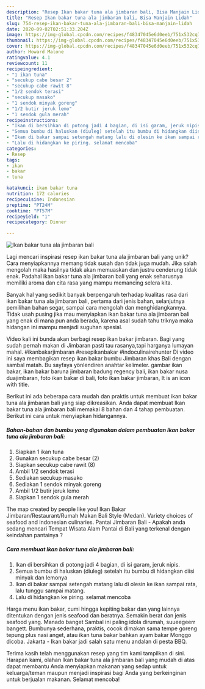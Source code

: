 ```yaml
---
description: "Resep Ikan bakar tuna ala jimbaran bali, Bisa Manjain Lidah"
title: "Resep Ikan bakar tuna ala jimbaran bali, Bisa Manjain Lidah"
slug: 754-resep-ikan-bakar-tuna-ala-jimbaran-bali-bisa-manjain-lidah
date: 2020-09-02T02:51:33.204Z
image: https://img-global.cpcdn.com/recipes/f48347045e6d0eeb/751x532cq70/ikan-bakar-tuna-ala-jimbaran-bali-foto-resep-utama.jpg
thumbnail: https://img-global.cpcdn.com/recipes/f48347045e6d0eeb/751x532cq70/ikan-bakar-tuna-ala-jimbaran-bali-foto-resep-utama.jpg
cover: https://img-global.cpcdn.com/recipes/f48347045e6d0eeb/751x532cq70/ikan-bakar-tuna-ala-jimbaran-bali-foto-resep-utama.jpg
author: Howard Malone
ratingvalue: 4.1
reviewcount: 11
recipeingredient:
- "1 ikan tuna"
- "secukup cabe besar 2"
- "secukup cabe rawit 8"
- "1/2 sendok terasi"
- "secukup masako"
- "1 sendok minyak goreng"
- "1/2 butir jeruk lemo"
- "1 sendok gula merah"
recipeinstructions:
- "Ikan di bersihkan di potong jadi 4 bagian, di isi garam, jeruk nipis."
- "Semua bumbu di haluskan (diuleg) setelah itu bumbu di hidangkan diisi minyak dan lemonya"
- "Ikan di bakar sampai setengah matang lalu di olesin ke ikan sampai rata, lalu tunggu sampai matang."
- "Lalu di hidangkan ke piring. selamat mencoba"
categories:
- Resep
tags:
- ikan
- bakar
- tuna

katakunci: ikan bakar tuna 
nutrition: 172 calories
recipecuisine: Indonesian
preptime: "PT24M"
cooktime: "PT57M"
recipeyield: "1"
recipecategory: Dinner

---
```



![Ikan bakar tuna ala jimbaran bali](https://img-global.cpcdn.com/recipes/f48347045e6d0eeb/751x532cq70/ikan-bakar-tuna-ala-jimbaran-bali-foto-resep-utama.jpg)

Lagi mencari inspirasi resep ikan bakar tuna ala jimbaran bali yang unik? Cara menyiapkannya memang tidak susah dan tidak juga mudah. Jika salah mengolah maka hasilnya tidak akan memuaskan dan justru cenderung tidak enak. Padahal ikan bakar tuna ala jimbaran bali yang enak seharusnya memiliki aroma dan cita rasa yang mampu memancing selera kita.

Banyak hal yang sedikit banyak berpengaruh terhadap kualitas rasa dari ikan bakar tuna ala jimbaran bali, pertama dari jenis bahan, selanjutnya pemilihan bahan segar, sampai cara mengolah dan menghidangkannya. Tidak usah pusing jika mau menyiapkan ikan bakar tuna ala jimbaran bali yang enak di mana pun anda berada, karena asal sudah tahu triknya maka hidangan ini mampu menjadi suguhan spesial.

Video kali ini bunda akan berbagi resep ikan bakar jimbaran. Bagi yang sudah pernah makan di Jimbaran pasti tau rasanya,tapi harganya lumayan mahal. #ikanbakarjimbaran #resepikanbakar #indoculinairehunter Di video ini saya membagikan resep ikan bakar bumbu Jimbaran khas Bali dengan sambal matah. Bu sayfaya yönlendiren anahtar kelimeler. gambar ikan bakar, ikan bakar baruna jimbaran badung regency bali, ikan bakar nusa duajimbaran, foto ikan bakar di bali, foto ikan bakar jimbaran, It is an icon with title.


Berikut ini ada beberapa cara mudah dan praktis untuk membuat ikan bakar tuna ala jimbaran bali yang siap dikreasikan. Anda dapat membuat Ikan bakar tuna ala jimbaran bali memakai 8 bahan dan 4 tahap pembuatan. Berikut ini cara untuk menyiapkan hidangannya.

<!--inarticleads1-->

##### Bahan-bahan dan bumbu yang digunakan dalam pembuatan Ikan bakar tuna ala jimbaran bali:

1. Siapkan 1 ikan tuna
1. Gunakan secukup cabe besar (2)
1. Siapkan secukup cabe rawit (8)
1. Ambil 1/2 sendok terasi
1. Sediakan secukup masako
1. Sediakan 1 sendok minyak goreng
1. Ambil 1/2 butir jeruk lemo
1. Siapkan 1 sendok gula merah


The map created by people like you! Ikan Bakar Jimbaran/Restaurant/Rumah Makan Bali Style (Medan). Variety choices of seafood and indonesian culinaries. Pantai Jimbaran Bali - Apakah anda sedang mencari Tempat Wisata Alam Pantai di Bali yang terkenal dengan keindahan pantainya ? 

<!--inarticleads2-->

##### Cara membuat Ikan bakar tuna ala jimbaran bali:

1. Ikan di bersihkan di potong jadi 4 bagian, di isi garam, jeruk nipis.
1. Semua bumbu di haluskan (diuleg) setelah itu bumbu di hidangkan diisi minyak dan lemonya
1. Ikan di bakar sampai setengah matang lalu di olesin ke ikan sampai rata, lalu tunggu sampai matang.
1. Lalu di hidangkan ke piring. selamat mencoba


Harga menu ikan bakar, cumi hingga kepiting bakar dan yang lainnya ditentukan dengan jenis seafood dan beratnya. Semakin berat dan jenis seafood yang. Manado banget Sambal ini paling idola dirumah, suueegeerr bangett. Bumbunya sederhana, praktis, cocok dimakan sama tempe goreng tepung plus nasi anget, atau ikan tuna bakar bahkan ayam bakar Monggo dicoba. Jakarta - Ikan bakar jadi salah satu menu andalan di pesta BBQ. 

Terima kasih telah menggunakan resep yang tim kami tampilkan di sini. Harapan kami, olahan Ikan bakar tuna ala jimbaran bali yang mudah di atas dapat membantu Anda menyiapkan makanan yang sedap untuk keluarga/teman maupun menjadi inspirasi bagi Anda yang berkeinginan untuk berjualan makanan. Selamat mencoba!
